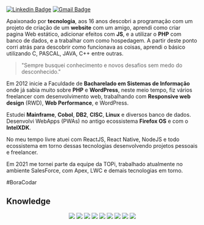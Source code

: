 [![Linkedin Badge](https://img.shields.io/badge/-LinkedIn-blue?style=flat-square&logo=Linkedin&logoColor=white&link=https://www.linkedin.com/in/carlosstenzel/)](https://www.linkedin.com/in/carlosstenzel/)
[![Gmail Badge](https://img.shields.io/badge/-Gmail-c14438?style=flat-square&logo=Gmail&logoColor=white&link=mailto:carlosstenzel@hotmail.com)](mailto:carlosstenzel@hotmail.com)

Apaixonado por **tecnologia**, aos 16 anos descobri a programação com um projeto de criação de um **website** com um amigo, aprendi como criar pagina Web estático, adicionar efeitos com **JS**, e a utilizar o **PHP** com banco de dados, e a trabalhar com como hospedagem. A partir deste ponto corri atrás para descobrir como funcionava as coisas, aprendi o básico utilizando C, PASCAL, JAVA, C++ entre outras.

> "Sempre busquei conhecimento e novos desafios sem medo do desconhecido."

Em 2012 inicie a Faculdade de **Bacharelado em Sistemas de Informação**  onde já sabia muito sobre **PHP** e **WordPress**, neste meio tempo, fiz vários freelancer com desenvolvimento web, trabalhando com **Responsive web design** (RWD), **Web Performance**, e WordPress. 

Estudei **Mainframe**, **Cobol**, **DB2**, **CISC**, **Linux** e diversos banco de dados. Desenvolvi WebApps (PWAs) no antigo ecossistema **Firefox OS** e com o **IntelXDK**.

No meu tempo livre atuei com ReactJS, React Native, NodeJS e todo ecossistema em torno dessas tecnologias desenvolvendo projetos pessoais e freelancer.

Em 2021 me tornei parte da equipe da TOPi, trabalhado atualmente no ambiente SalesForce, com Apex, LWC e demais tecnologias em torno.

#BoraCodar

## Knowledge

<p align="center">
    <img src='https://img.shields.io/badge/JavaScript-black?style=for-the-badge&logo=javascript' />
    <img src='https://img.shields.io/badge/Linux-E34F26?style=for-the-badge&logo=linux&logoColor=white' />
    <img src='https://img.shields.io/badge/Java-ED8B00?style=for-the-badge&logo=java&logoColor=white' />
    <img src='https://img.shields.io/badge/Salesforce-00A1E0?style=for-the-badge&logo=salesforce&logoColor=white' />
    <img src='https://img.shields.io/badge/-HTML5-E34F26?style=for-the-badge&logo=HTML5&logoColor=white' />
    <img src='https://img.shields.io/badge/-CSS3-1572B6?style=for-the-badge&logo=CSS3&logoColor=white' />
    <img src='https://img.shields.io/badge/-React-black?style=for-the-badge&logo=REACT&logoColor=white' />
    <img src='https://img.shields.io/badge/-Nodejs-black?style=for-the-badge&logo=Node.JS&logoColor=white' />
    <img src='https://github-readme-stats.vercel.app/api/top-langs/?username=carlosstenzel&theme=dark&layout=compact' />
</p>

 

